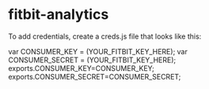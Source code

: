 fitbit-analytics
================


To add credentials, create a creds.js file that looks like this:

var CONSUMER_KEY = (YOUR_FITBIT_KEY_HERE);
var CONSUMER_SECRET = (YOUR_FITBIT_KEY_HERE);
exports.CONSUMER_KEY=CONSUMER_KEY;
exports.CONSUMER_SECRET=CONSUMER_SECRET;
